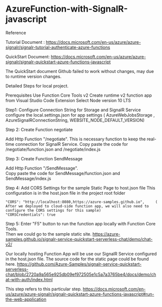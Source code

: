# AzureFunction-with-SignalR-javascript

Reference

Tutorial Document :
https://docs.microsoft.com/en-us/azure/azure-signalr/signalr-tutorial-authenticate-azure-functions

QuickStart Document:
https://docs.microsoft.com/en-us/azure/azure-signalr/signalr-quickstart-azure-functions-javascript


The QuickStart document Github failed to work without changes, may due to runtime version changes. 

Detailed Steps for local project. 

Prerequisites
Use Function Core Tools v2 
Create runtime v2 function app from Visual Studio Code Extension 
Select Node version 10 LTS

Step1: Configure Connection String for Storage and SignalR Service
configure the local.settings.json for app settings ( AzureWebJobsStorage , AzureSignalRConnectionString,  WEBSITE_NODE_DEFAULT_VERSION) 

Step 2: Create Function negotiate

Add Http Function "/negotiate".  This is necessary function to keep the real-time connection for SignalR Service. 
Copy paste the code for /negotiate/function.json and /negotiate/index.js 

Step 3: Create Function SendMessage

Add Http Function "/SendMessage".  
Copy paste the code for SendMessage/function.json and SendMessage/index.js

Step 4: Add CORS Settings for the sample Static Page to host.json file
This configuration is in the host.json file in the project root folder

    "CORS": "http://localhost:8080,https://azure-samples.github.io",     ( After we deployed to cloud-side function app, we will also need to configure the CORS settings for this sample)
    "CORSCredentials": true


Step 5: Enter "F5" button to run the function app locally with Function Core Tools.  
Then we could go to the sample static site.  https://azure-samples.github.io/signalr-service-quickstart-serverless-chat/demo/chat-v2/

Our locally hosting Function App will be use our SignalR Service configured in the host.json file. 
The source code for the static page could be found here. https://github.com/Azure-Samples/signalr-service-quickstart-serverless-chat/blob/2720a9a565e925db09ef972505e1c5a7a3765be4/docs/demo/chat-with-auth/index.html

This step refers to this particular step.  https://docs.microsoft.com/en-us/azure/azure-signalr/signalr-quickstart-azure-functions-javascript#run-the-web-application

